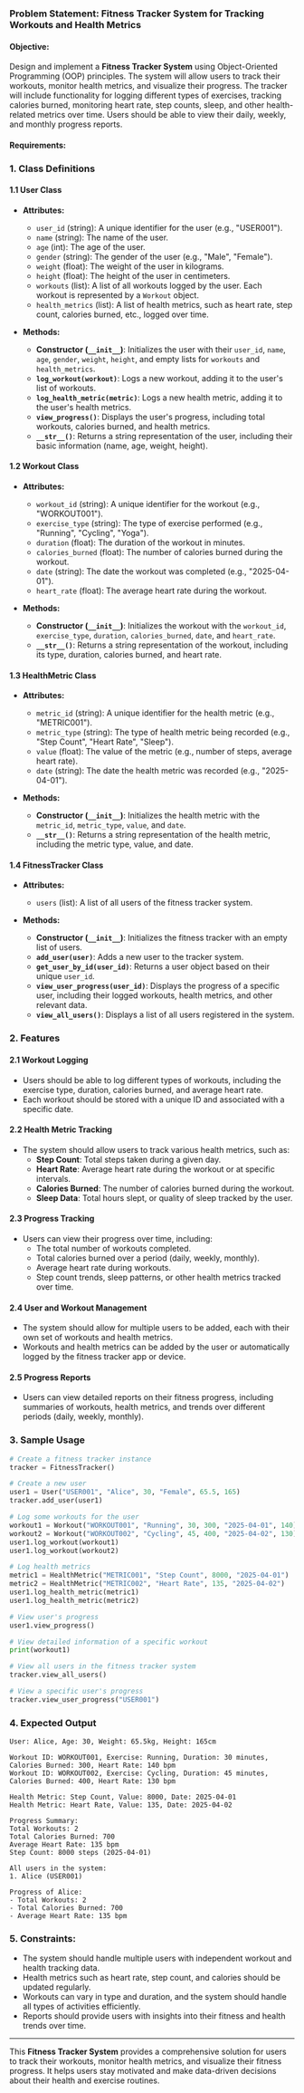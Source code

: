 ### Problem Statement: Fitness Tracker System for Tracking Workouts and Health Metrics

#### Objective:
Design and implement a **Fitness Tracker System** using Object-Oriented Programming (OOP) principles. The system will allow users to track their workouts, monitor health metrics, and visualize their progress. The tracker will include functionality for logging different types of exercises, tracking calories burned, monitoring heart rate, step counts, sleep, and other health-related metrics over time. Users should be able to view their daily, weekly, and monthly progress reports.

#### Requirements:

### 1. **Class Definitions**

#### 1.1 **User Class**
- **Attributes:**
    - `user_id` (string): A unique identifier for the user (e.g., "USER001").
    - `name` (string): The name of the user.
    - `age` (int): The age of the user.
    - `gender` (string): The gender of the user (e.g., "Male", "Female").
    - `weight` (float): The weight of the user in kilograms.
    - `height` (float): The height of the user in centimeters.
    - `workouts` (list): A list of all workouts logged by the user. Each workout is represented by a `Workout` object.
    - `health_metrics` (list): A list of health metrics, such as heart rate, step count, calories burned, etc., logged over time.

- **Methods:**
    - **Constructor (`__init__`)**: Initializes the user with their `user_id`, `name`, `age`, `gender`, `weight`, `height`, and empty lists for `workouts` and `health_metrics`.
    - **`log_workout(workout)`**: Logs a new workout, adding it to the user's list of workouts.
    - **`log_health_metric(metric)`**: Logs a new health metric, adding it to the user's health metrics.
    - **`view_progress()`**: Displays the user's progress, including total workouts, calories burned, and health metrics.
    - **`__str__()`**: Returns a string representation of the user, including their basic information (name, age, weight, height).

#### 1.2 **Workout Class**
- **Attributes:**
    - `workout_id` (string): A unique identifier for the workout (e.g., "WORKOUT001").
    - `exercise_type` (string): The type of exercise performed (e.g., "Running", "Cycling", "Yoga").
    - `duration` (float): The duration of the workout in minutes.
    - `calories_burned` (float): The number of calories burned during the workout.
    - `date` (string): The date the workout was completed (e.g., "2025-04-01").
    - `heart_rate` (float): The average heart rate during the workout.

- **Methods:**
    - **Constructor (`__init__`)**: Initializes the workout with the `workout_id`, `exercise_type`, `duration`, `calories_burned`, `date`, and `heart_rate`.
    - **`__str__()`**: Returns a string representation of the workout, including its type, duration, calories burned, and heart rate.

#### 1.3 **HealthMetric Class**
- **Attributes:**
    - `metric_id` (string): A unique identifier for the health metric (e.g., "METRIC001").
    - `metric_type` (string): The type of health metric being recorded (e.g., "Step Count", "Heart Rate", "Sleep").
    - `value` (float): The value of the metric (e.g., number of steps, average heart rate).
    - `date` (string): The date the health metric was recorded (e.g., "2025-04-01").

- **Methods:**
    - **Constructor (`__init__`)**: Initializes the health metric with the `metric_id`, `metric_type`, `value`, and `date`.
    - **`__str__()`**: Returns a string representation of the health metric, including the metric type, value, and date.

#### 1.4 **FitnessTracker Class**
- **Attributes:**
    - `users` (list): A list of all users of the fitness tracker system.

- **Methods:**
    - **Constructor (`__init__`)**: Initializes the fitness tracker with an empty list of users.
    - **`add_user(user)`**: Adds a new user to the tracker system.
    - **`get_user_by_id(user_id)`**: Returns a user object based on their unique `user_id`.
    - **`view_user_progress(user_id)`**: Displays the progress of a specific user, including their logged workouts, health metrics, and other relevant data.
    - **`view_all_users()`**: Displays a list of all users registered in the system.

### 2. **Features**

#### 2.1 **Workout Logging**
- Users should be able to log different types of workouts, including the exercise type, duration, calories burned, and average heart rate.
- Each workout should be stored with a unique ID and associated with a specific date.

#### 2.2 **Health Metric Tracking**
- The system should allow users to track various health metrics, such as:
    - **Step Count**: Total steps taken during a given day.
    - **Heart Rate**: Average heart rate during the workout or at specific intervals.
    - **Calories Burned**: The number of calories burned during the workout.
    - **Sleep Data**: Total hours slept, or quality of sleep tracked by the user.

#### 2.3 **Progress Tracking**
- Users can view their progress over time, including:
    - The total number of workouts completed.
    - Total calories burned over a period (daily, weekly, monthly).
    - Average heart rate during workouts.
    - Step count trends, sleep patterns, or other health metrics tracked over time.

#### 2.4 **User and Workout Management**
- The system should allow for multiple users to be added, each with their own set of workouts and health metrics.
- Workouts and health metrics can be added by the user or automatically logged by the fitness tracker app or device.
    
#### 2.5 **Progress Reports**
- Users can view detailed reports on their fitness progress, including summaries of workouts, health metrics, and trends over different periods (daily, weekly, monthly).

### 3. **Sample Usage**

```python
# Create a fitness tracker instance
tracker = FitnessTracker()

# Create a new user
user1 = User("USER001", "Alice", 30, "Female", 65.5, 165)
tracker.add_user(user1)

# Log some workouts for the user
workout1 = Workout("WORKOUT001", "Running", 30, 300, "2025-04-01", 140)
workout2 = Workout("WORKOUT002", "Cycling", 45, 400, "2025-04-02", 130)
user1.log_workout(workout1)
user1.log_workout(workout2)

# Log health metrics
metric1 = HealthMetric("METRIC001", "Step Count", 8000, "2025-04-01")
metric2 = HealthMetric("METRIC002", "Heart Rate", 135, "2025-04-02")
user1.log_health_metric(metric1)
user1.log_health_metric(metric2)

# View user's progress
user1.view_progress()

# View detailed information of a specific workout
print(workout1)

# View all users in the fitness tracker system
tracker.view_all_users()

# View a specific user's progress
tracker.view_user_progress("USER001")
```

### 4. **Expected Output**

```
User: Alice, Age: 30, Weight: 65.5kg, Height: 165cm

Workout ID: WORKOUT001, Exercise: Running, Duration: 30 minutes, Calories Burned: 300, Heart Rate: 140 bpm
Workout ID: WORKOUT002, Exercise: Cycling, Duration: 45 minutes, Calories Burned: 400, Heart Rate: 130 bpm

Health Metric: Step Count, Value: 8000, Date: 2025-04-01
Health Metric: Heart Rate, Value: 135, Date: 2025-04-02

Progress Summary:
Total Workouts: 2
Total Calories Burned: 700
Average Heart Rate: 135 bpm
Step Count: 8000 steps (2025-04-01)

All users in the system:
1. Alice (USER001)

Progress of Alice:
- Total Workouts: 2
- Total Calories Burned: 700
- Average Heart Rate: 135 bpm
```

### 5. **Constraints:**
- The system should handle multiple users with independent workout and health tracking data.
- Health metrics such as heart rate, step count, and calories should be updated regularly.
- Workouts can vary in type and duration, and the system should handle all types of activities efficiently.
- Reports should provide users with insights into their fitness and health trends over time.

---

This **Fitness Tracker System** provides a comprehensive solution for users to track their workouts, monitor health metrics, and visualize their fitness progress. It helps users stay motivated and make data-driven decisions about their health and exercise routines.